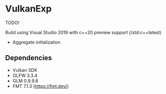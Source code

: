 # VulkanExp

TODO!

Build using Visual Studio 2019 with c++20 preview support (/std:c++latest)
 - Aggregate initialization

## Dependencies

 - Vulkan SDK
 - GLFW 3.3.4
 - GLM 0.9.9.8
 - FMT 7.1.3 (https://fmt.dev/)